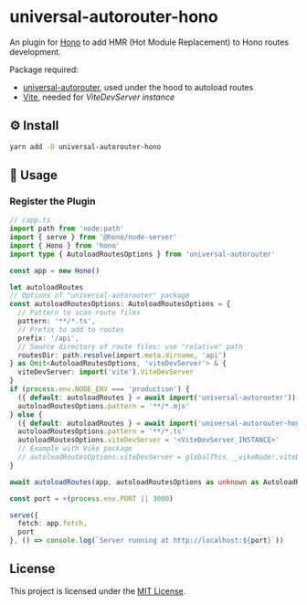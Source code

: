 # universal-autorouter-hono

An plugin for [Hono](https://hono.dev) to add HMR (Hot Module Replacement) to Hono routes development.

Package required:
- [universal-autorouter](https://github.com/node-ecosystem/universal-autorouter), used under the hood to autoload routes
- [Vite](https://vite.dev), needed for _ViteDevServer instance_

## ⚙️ Install

```sh
yarn add -D universal-autorouter-hono
```

## 📖 Usage

### Register the Plugin

```ts
// /app.ts
import path from 'node:path'
import { serve } from '@hono/node-server'
import { Hono } from 'hono'
import type { AutoloadRoutesOptions } from 'universal-autorouter'

const app = new Hono()

let autoloadRoutes
// Options of "universal-autorouter" package
const autoloadRoutesOptions: AutoloadRoutesOptions = {
  // Pattern to scan route files
  pattern: '**/*.ts',
  // Prefix to add to routes
  prefix: '/api',
  // Source directory of route files: use "relative" path
  routesDir: path.resolve(import.meta.dirname, 'api')
} as Omit<AutoloadRoutesOptions, 'viteDevServer'> & {
  viteDevServer: import('vite').ViteDevServer
}
if (process.env.NODE_ENV === 'production') {
  ({ default: autoloadRoutes } = await import('universal-autorouter'))
  autoloadRoutesOptions.pattern = '**/*.mjs'
} else {
  ({ default: autoloadRoutes } = await import('universal-autorouter-hono'))
  autoloadRoutesOptions.pattern = '**/*.ts'
  autoloadRoutesOptions.viteDevServer = '<ViteDevServer_INSTANCE>'
  // Example with Vike package
  // autoloadRoutesOptions.viteDevServer = globalThis.__vikeNode!.viteDevServer
}

await autoloadRoutes(app, autoloadRoutesOptions as unknown as AutoloadRoutesOptions)

const port = +(process.env.PORT || 3000)

serve({
  fetch: app.fetch,
  port
}, () => console.log(`Server running at http://localhost:${port}`))
```

## License

This project is licensed under the [MIT License](LICENSE).
